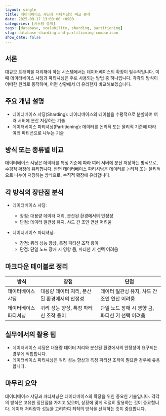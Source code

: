 ```yaml
---
layout: single
title: 데이터베이스 샤딩과 파티셔닝의 비교 분석
date: 2025-09-17 13:00:00 +0900
categories: [시스템 설계]
tags: [database, scalability, sharding, partitioning]
slug: database-sharding-and-partitioning-comparison
show_date: false
---
```


## 서론
대규모 트래픽을 처리해야 하는 시스템에서는 데이터베이스의 확장이 필수적입니다. 이때 데이터베이스 샤딩과 파티셔닝은 주로 사용되는 방법 중 하나입니다. 각각의 방식이 어떠한 원리로 동작하며, 어떤 상황에서 더 유리한지 비교해보겠습니다.

## 주요 개념 설명
- 데이터베이스 샤딩(Sharding): 데이터베이스의 테이블을 수평적으로 분할하여 여러 서버에 분산 저장하는 기술
- 데이터베이스 파티셔닝(Partitioning): 데이터를 논리적 또는 물리적 기준에 따라 여러 파티션으로 나누는 기술

## 방식 또는 종류별 비교
데이터베이스 샤딩은 데이터를 특정 기준에 따라 여러 서버에 분산 저장하는 방식으로, 수평적 확장에 유리합니다. 반면 데이터베이스 파티셔닝은 데이터를 논리적 또는 물리적으로 나누어 저장하는 방식으로, 수직적 확장에 유리합니다.

## 각 방식의 장단점 분석
- 데이터베이스 샤딩:
  - 장점: 대용량 데이터 처리, 분산된 환경에서의 안정성
  - 단점: 데이터 일관성 유지, 샤드 간 조인 연산 어려움

- 데이터베이스 파티셔닝:
  - 장점: 쿼리 성능 향상, 특정 파티션 조작 용이
  - 단점: 단일 노드 장애 시 영향 큼, 파티션 키 선택 어려움

## 마크다운 테이블로 정리
| 방식              | 장점                  | 단점                        |
|-------------------|-----------------------|-----------------------------|
| 데이터베이스 샤딩 | 대용량 데이터 처리, 분산된 환경에서의 안정성 | 데이터 일관성 유지, 샤드 간 조인 연산 어려움 |
| 데이터베이스 파티셔닝 | 쿼리 성능 향상, 특정 파티션 조작 용이 | 단일 노드 장애 시 영향 큼, 파티션 키 선택 어려움 |

## 실무에서의 활용 팁
- 데이터베이스 샤딩은 대용량 데이터 처리와 분산된 환경에서의 안정성이 요구되는 경우에 적합합니다.
- 데이터베이스 파티셔닝은 쿼리 성능 향상과 특정 파티션 조작이 필요한 경우에 유용합니다.

## 마무리 요약
데이터베이스 샤딩과 파티셔닝은 데이터베이스의 확장을 위한 중요한 기술입니다. 각각의 방식은 고유한 장단점을 가지고 있으며, 상황에 맞게 적절히 활용하는 것이 중요합니다. 데이터 처리량과 성능을 고려하여 최적의 방식을 선택하는 것이 중요합니다.